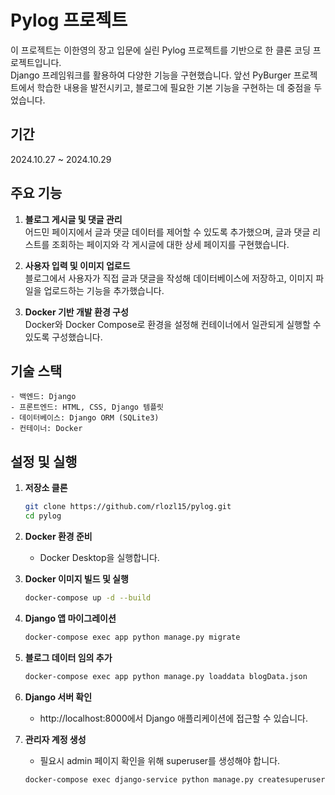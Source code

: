# Pylog 프로젝트
이 프로젝트는 이한영의 장고 입문에 실린 Pylog 프로젝트를 기반으로 한 클론 코딩 프로젝트입니다.   
Django 프레임워크를 활용하여 다양한 기능을 구현했습니다. 앞선 PyBurger 프로젝트에서 학습한 내용을 발전시키고, 블로그에 필요한 기본 기능을 구현하는 데 중점을 두었습니다.   

## 기간
2024.10.27 ~ 2024.10.29

## 주요 기능
1. **블로그 게시글 및 댓글 관리**   
어드민 페이지에서 글과 댓글 데이터를 제어할 수 있도록 추가했으며, 글과 댓글 리스트를 조회하는 페이지와 각 게시글에 대한 상세 페이지를 구현했습니다.

2. **사용자 입력 및 이미지 업로드**   
블로그에서 사용자가 직접 글과 댓글을 작성해 데이터베이스에 저장하고, 이미지 파일을 업로드하는 기능을 추가했습니다.

3. **Docker 기반 개발 환경 구성**   
Docker와 Docker Compose로 환경을 설정해 컨테이너에서 일관되게 실행할 수 있도록 구성했습니다.

## 기술 스택
    - 백엔드: Django
    - 프론트엔드: HTML, CSS, Django 템플릿
    - 데이터베이스: Django ORM (SQLite3)
    - 컨테이너: Docker

## 설정 및 실행
1. **저장소 클론**
    ```bash
    git clone https://github.com/rlozl15/pylog.git
    cd pylog
    ```
2. **Docker 환경 준비**
   - Docker Desktop을 실행합니다.

3. **Docker 이미지 빌드 및 실행**
    ```bash
    docker-compose up -d --build
    ```
4. **Django 앱 마이그레이션**
    ```bash
    docker-compose exec app python manage.py migrate
    ```
5. **블로그 데이터 임의 추가**
    ```bash
    docker-compose exec app python manage.py loaddata blogData.json
    ```
6. **Django 서버 확인**
   - http://localhost:8000에서 Django 애플리케이션에 접근할 수 있습니다.
7. **관리자 계정 생성**
    - 필요시 admin 페이지 확인을 위해 superuser를 생성해야 합니다.
    ```
    docker-compose exec django-service python manage.py createsuperuser
    ```  
